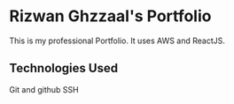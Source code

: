 # Rizwan Ghzzaal's Portfolio

This is my professional Portfolio. It uses AWS and ReactJS.

## Technologies Used
Git and github
SSH
